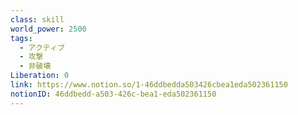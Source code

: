 ```yaml
---
class: skill
world_power: 2500
tags:
  - アクティブ
  - 攻撃
  - 非破壊
Liberation: 0
link: https://www.notion.so/1-46ddbedda503426cbea1eda502361150
notionID: 46ddbedd-a503-426c-bea1-eda502361150
---
```

